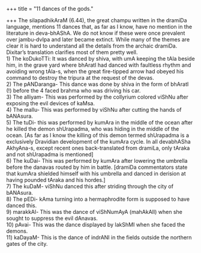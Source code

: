 +++
title = "11 dances of the gods."

+++
The silapadhikAraM (6.44), the great champu written in the dramiDa
language, mentions 11 dances that, as far as I know, have no mention in
the literature in deva-bhAShA. We do not know if these were once
prevalent over jambu-dvIpa and later became extinct. While many of the
themes are clear it is hard to understand all the details from the
archaic dramiDa. Dixitar’s translation clarifies most of them pretty
well.  
1\) The koDukoTTi: It was danced by shiva, with umA keeping the tAla
beside him, in the grave yard where bhAratI had danced with faultless
rhythm and avoiding wrong tAla-s, when the great fire-tipped arrow had
obeyed his command to destroy the tripura at the request of the devas.  
2\) The pANDaranga- This dance was done by shiva in the form of bhAratI
(\!) before the 4 faced brahma who was driving his car.  
3\) The alliyam- This was performed by the collyrium colored viShNu
after exposing the evil devices of kaMsa.  
4\) The mallu- This was performed by viShNu after cutting the hands of
bANAsura.  
5\) The tuDi- this was performed by kumAra in the middle of the ocean
after he killed the demon shUrapadma, who was hiding in the middle of
the ocean. \[As far as I know the killing of this demon termed
shUrapadma is a exclusively Dravidian development of the kumAra cycle.
In all devabhASha AkhyAna-s, except recent ones back-translated from
dramiLa, only tAraka and not shUrapadma is mentioned\]  
6\) The kuDai- This was performed by kumAra after lowering the umbrella
before the danavas routed by him in battle. \[dramiDa commentators state
that kumAra shielded himself with his umbrella and danced in derision at
having pounded tAraka and his hordes.\]  
7\) The kuDaM- viShNu danced this after striding through the city of
bANAsura.  
8\) The pEDi- kAma turning into a hermaphrodite form is supposed to have
danced this.  
9\) marakkAl- This was the dance of viShNumAyA (mahAkAlI) when she
sought to suppress the evil dAnavas.  
10\) pAvai- This was the dance displayed by lakShMI when she faced the
demons.  
11\) kaDayaM- This is the dance of indrANI in the fields outside the
northern gates of the city.

